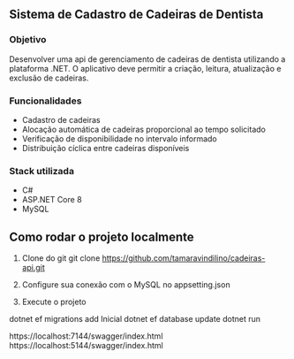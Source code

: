 ## Sistema de Cadastro de Cadeiras de Dentista

### Objetivo

Desenvolver uma api de gerenciamento de cadeiras de dentista utilizando a plataforma .NET. O aplicativo deve permitir a criação, leitura, atualização e exclusão de cadeiras. 


### Funcionalidades

- Cadastro de cadeiras
- Alocação automática de cadeiras proporcional ao tempo solicitado
- Verificação de disponibilidade no intervalo informado
- Distribuição cíclica entre cadeiras disponíveis


### Stack utilizada

- C#
- ASP.NET Core 8
- MySQL


## Como rodar o projeto localmente

1. Clone do git 
  git clone https://github.com/tamaravindilino/cadeiras-api.git


2. Configure sua conexão com o MySQL no appsetting.json

3. Execute o projeto

  dotnet ef migrations add Inicial
  dotnet ef database update
  dotnet run

  https://localhost:7144/swagger/index.html
  https://localhost:5144/swagger/index.html